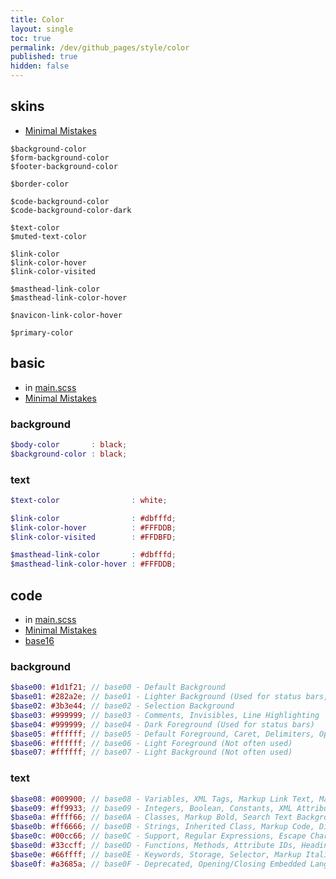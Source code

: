 ```yaml
---
title: Color
layout: single
toc: true
permalink: /dev/github_pages/style/color
published: true
hidden: false
---
```


## skins

- [Minimal Mistakes](https://github.com/mmistakes/minimal-mistakes/tree/master/_sass/minimal-mistakes/skins)

```
$background-color
$form-background-color
$footer-background-color

$border-color

$code-background-color
$code-background-color-dark

$text-color
$muted-text-color

$link-color
$link-color-hover
$link-color-visited

$masthead-link-color
$masthead-link-color-hover

$navicon-link-color-hover

$primary-color
```



## basic

- in [main.scss](/dev/github_pages/style/customization#mainscss)
- [Minimal Mistakes](https://mmistakes.github.io/minimal-mistakes/docs/stylesheets/#colors)

### background

```scss
$body-color       : black;
$background-color : black;
```

### text

```scss
$text-color                : white;

$link-color                : #dbfffd;
$link-color-hover          : #FFFDDB;
$link-color-visited        : #FFDBFD;

$masthead-link-color       : #dbfffd;
$masthead-link-color-hover : #FFFDDB;
```



## code

- in [main.scss](/dev/github_pages/style/customization#mainscss)
- [Minimal Mistakes](https://mmistakes.github.io/minimal-mistakes/docs/stylesheets/#syntax-highlighting)
- [base16](http://chriskempson.com/projects/base16/)

### background

```scss
$base00: #1d1f21; // base00 - Default Background
$base01: #282a2e; // base01 - Lighter Background (Used for status bars, line number and folding marks)
$base02: #3b3e44; // base02 - Selection Background
$base03: #999999; // base03 - Comments, Invisibles, Line Highlighting
$base04: #999999; // base04 - Dark Foreground (Used for status bars)
$base05: #ffffff; // base05 - Default Foreground, Caret, Delimiters, Operators
$base06: #ffffff; // base06 - Light Foreground (Not often used)
$base07: #ffffff; // base07 - Light Background (Not often used)
```

### text

```scss
$base08: #009900; // base08 - Variables, XML Tags, Markup Link Text, Markup Lists, Diff Deleted
$base09: #ff9933; // base09 - Integers, Boolean, Constants, XML Attributes, Markup Link Url
$base0a: #ffff66; // base0A - Classes, Markup Bold, Search Text Background
$base0b: #ff6666; // base0B - Strings, Inherited Class, Markup Code, Diff Inserted
$base0c: #00cc66; // base0C - Support, Regular Expressions, Escape Characters, Markup Quotes
$base0d: #33ccff; // base0D - Functions, Methods, Attribute IDs, Headings
$base0e: #66ffff; // base0E - Keywords, Storage, Selector, Markup Italic, Diff Changed
$base0f: #a3685a; // base0F - Deprecated, Opening/Closing Embedded Language Tags, e.g. <?php ?>
```
